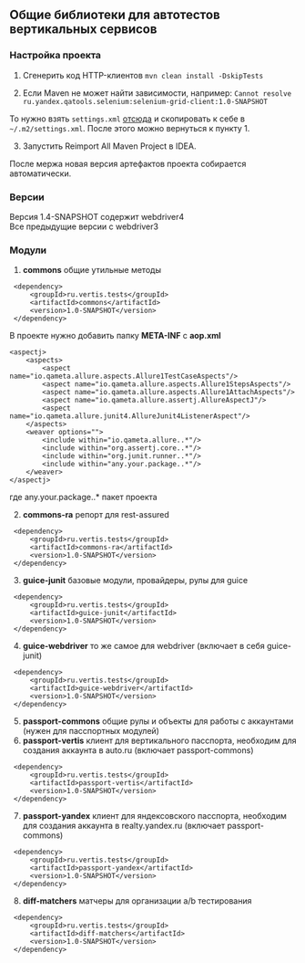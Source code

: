 ## Общие библиотеки для автотестов вертикальных сервисов

### Настройка проекта

1. Сгенерить код HTTP-клиентов
`mvn clean install -DskipTests`

2. Если Maven не может найти зависимости, например:
`Cannot resolve ru.yandex.qatools.selenium:selenium-grid-client:1.0-SNAPSHOT`

То нужно взять `settings.xml` [отсюда](https://github.com/YandexClassifieds/maven-settings/blob/master/settings.xml) и скопировать к себе в `~/.m2/settings.xml`.
После этого можно вернуться к пункту 1.

3. Запустить Reimport All Maven Project в IDEA.

После мержа новая версия артефактов проекта собирается автоматически.

### Версии
Версия 1.4-SNAPSHOT содержит webdriver4  
Все предыдущие версии с webdriver3

### Модули

1. **commons** общие утильные методы
```
 <dependency>
     <groupId>ru.vertis.tests</groupId>
     <artifactId>commons</artifactId>
     <version>1.0-SNAPSHOT</version>
 </dependency>
 ```
В проекте нужно добавить папку **META-INF** с **aop.xml**
```
<aspectj>
    <aspects>
        <aspect name="io.qameta.allure.aspects.Allure1TestCaseAspects"/>
        <aspect name="io.qameta.allure.aspects.Allure1StepsAspects"/>
        <aspect name="io.qameta.allure.aspects.Allure1AttachAspects"/>
        <aspect name="io.qameta.allure.assertj.AllureAspectJ"/>
        <aspect name="io.qameta.allure.junit4.AllureJunit4ListenerAspect"/>
    </aspects>
    <weaver options="">
        <include within="io.qameta.allure..*"/>
        <include within="org.assertj.core..*"/>
        <include within="org.junit.runner..*"/>
        <include within="any.your.package..*"/>
    </weaver>
</aspectj>
```
где any.your.package..* пакет проекта

2. **сommons-ra** репорт для rest-assured
```
 <dependency>
     <groupId>ru.vertis.tests</groupId>
     <artifactId>commons-ra</artifactId>
     <version>1.0-SNAPSHOT</version>
 </dependency>
```
 3. **guice-junit** базовые модули, провайдеры, рулы для guice
```
 <dependency>
     <groupId>ru.vertis.tests</groupId>
     <artifactId>guice-junit</artifactId>
     <version>1.0-SNAPSHOT</version>
 </dependency>
```
4. **guice-webdriver** то же самое для webdriver
(включает в себя guice-junit)
```
 <dependency>
     <groupId>ru.vertis.tests</groupId>
     <artifactId>guice-webdriver</artifactId>
     <version>1.0-SNAPSHOT</version>
 </dependency>
```
5. **passport-commons** общие рулы и объекты для работы с аккаунтами (нужен для пасспортных модулей)
6. **passport-vertis** клиент для вертикального пасспорта, необходим для создания аккаунта в auto.ru (включает passport-commons)
```
 <dependency>
     <groupId>ru.vertis.tests</groupId>
     <artifactId>passport-vertis</artifactId>
     <version>1.0-SNAPSHOT</version>
 </dependency>
```
7. **passport-yandex** клиент для яндексовского пасспорта, необходим для создания аккаунта в realty.yandex.ru (включает passport-commons)
```
 <dependency>
     <groupId>ru.vertis.tests</groupId>
     <artifactId>passport-yandex</artifactId>
     <version>1.0-SNAPSHOT</version>
 </dependency>
```
8. **diff-matchers** матчеры для организации a/b тестирования
```
 <dependency>
     <groupId>ru.vertis.tests</groupId>
     <artifactId>diff-matchers</artifactId>
     <version>1.0-SNAPSHOT</version>
 </dependency>
```

    
